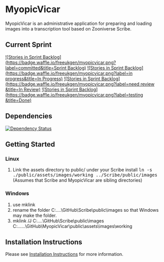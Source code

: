 # MyopicVicar

MyopicVicar is an administrative application for preparing and loading images
into a transcription tool based on Zooniverse Scribe.

## Current Sprint

[![Stories in Sprint Backlog](https://badge.waffle.io/freeukgen/myopicvicar.png?label=committed&title=Sprint Backlog)](https://waffle.io/freeukgen/myopicvicar)
[![Stories in Sprint Backlog](https://badge.waffle.io/freeukgen/myopicvicar.png?label=in progress&title=In Progress)](https://waffle.io/freeukgen/myopicvicar)
[![Stories in Sprint Backlog](https://badge.waffle.io/freeukgen/myopicvicar.png?label=need review &title=In Review)](https://waffle.io/freeukgen/myopicvicar)
[![Stories in Sprint Backlog](https://badge.waffle.io/freeukgen/myopicvicar.png?label=testing &title=Done)](https://waffle.io/freeukgen/myopicvicar)

## Dependencies
[![Dependency Status](https://gemnasium.com/FreeUKGen/MyopicVicar.svg)](https://gemnasium.com/FreeUKGen/MyopicVicar)

## Getting Started

### Linux

1. Link the assets directory to public/ under your Scribe install
       <tt>ln -s ./public/assets/images/working ../Scribe/public/images</tt>
       (Assumes that Scribe and MyopicVicar are sibling directories)

### Windows

1. use mklink
2. rename the folder C:\....\GitHub\Scribe\public\images so that Windows may make the folder.
3. mklink /J C:\....\GitHub\Scribe\public\images C:\......\GitHub\MyopicVicar\public\assets\images\working

## Installation Instructions

Please see [Installation Instructions](https://github.com/FreeUKGen/MyopicVicar/wiki/Installation-Instructions) for more information.

